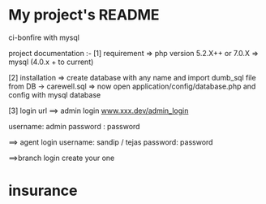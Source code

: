 # My project's README

ci-bonfire with mysql

project documentation :-
[1] requirement 
=> php version 5.2.X++ or 7.0.X
=> mysql (4.0.x + to current)

[2] installation 
=> create database with any name and import dumb_sql file from DB -> carewell.sql 
=> now open application/config/database.php and config with mysql database


[3] login url 
==> admin login
www.xxx.dev/admin_login

username: admin
password : password

==> agent login 
username: sandip / tejas
password: password

==>branch login
create your one 


# insurance
